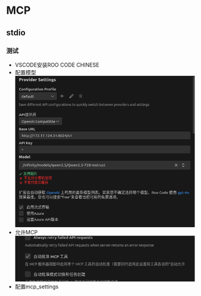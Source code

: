# MCP  
## stdio
### 测试
* VSCODE安装ROO CODE CHINESE
* 配置模型  
![模型配置](model_setting.png)
* 允许MCP  
![允许MCP](MCP_agree.png)
* 配置mcp_settings